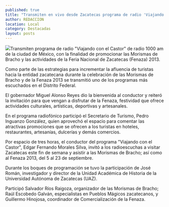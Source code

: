 ```yaml
---
published: true
title: "Transmiten en vivo desde Zacatecas programa de radio 'Viajando con el Castor'"
author: REDACCION
location: Local
category: Destacadas
layout: posts
---
```


![](http://i.imgur.com/mdq3DxXm.jpg)Transmiten programa de radio "Viajando con el Castor" de radio 1000 am de la ciudad de México, con la finalidad de promocionar las Morismas de Bracho y las actividades de la Feria Nacional de Zacatecas (Fenaza) 2013.
 
Como parte de las estrategias para incrementar la afluencia de turistas hacia la entidad zacatecana durante la celebración de las Morismas de Bracho y de la Fenaza 2013 se transmitió uno de los programas más escuchados en el Distrito Federal.
 
El gobernador Miguel Alonso Reyes dio la bienvenida al conductor y reiteró la invitación para que vengan a disfrutar de la Fenaza, festividad que ofrece actividades culturales, artísticas, deportivas y artesanales.
 
En el programa radiofónico participó el Secretario de Turismo, Pedro Inguanzo González, quien aprovechó el espacio para comentar las atractivas promociones que se ofrecen a los turistas en hoteles, restaurantes, artesanías, dulcerías y demás comercios.
 
Por espacio de tres horas, el conductor del programa "Viajando con el Castor", Edgar Fernando Morales Silva, invitó a los radioescuchas a visitar Zacatecas este fin de semana y asistir a las Morismas de Bracho; así como al Fenaza 2013, del 5 al 23 de septiembre.
 
Durante los boques de programación se tuvo la participación de José Román, investigador y director de la Unidad Académica de Historia de la Universidad Autónoma de Zacatecas (UAZ).
 
Participó Salvador Ríos Raigoza, organizador de las Morismas de Bracho; Raúl Escobedo Galván, especialistas en Pueblos Mágicos zacatecanos, y Guillermo Hinojosa, coordinador de Comercialización de la Fenaza.
